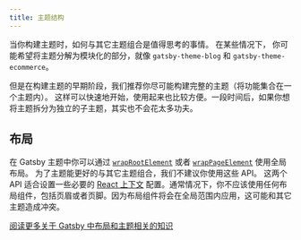 ```yaml
---
title: 主题结构
---
```


当你构建主题时，如何与其它主题组合是值得思考的事情。
在某些情况下， 你可能希望将主题分解为模块化的部分，就像 `gatsby-theme-blog` 和 `gatsby-theme-ecommerce`。

但是在构建主题的早期阶段，我们推荐你尽可能构建完整的主题（将功能集合在一个主题内）。 这样可以快速地开始，使用起来也比较方便。一段时间后，如果你想将主题拆分为独立的子主题，其实也不会花太多功夫。

## 布局

在 Gatsby 主题中你可以通过 [`wrapRootElement`](/docs/browser-apis/#wrapRootElement)
或者 [`wrapPageElement`](/docs/browser-apis/#wrapPageElement) 使用全局布局。 为了主题能更好的与其它主题组合，我们不建议你使用这些 API。 这两个 API 适合设置一些必要的
[React 上下文](https://reactjs.org/docs/context.html) 配置。通常情况下，你不应该使用任何布局组件，包括页眉或者页脚。因为布局组件将会在全局范围内应用，这可能和其它主题造成冲突。

[阅读更多关于 Gatsby 中布局和主题相关的知识](https://www.christopherbiscardi.com/post/layouts-in-gatsby-themes)
